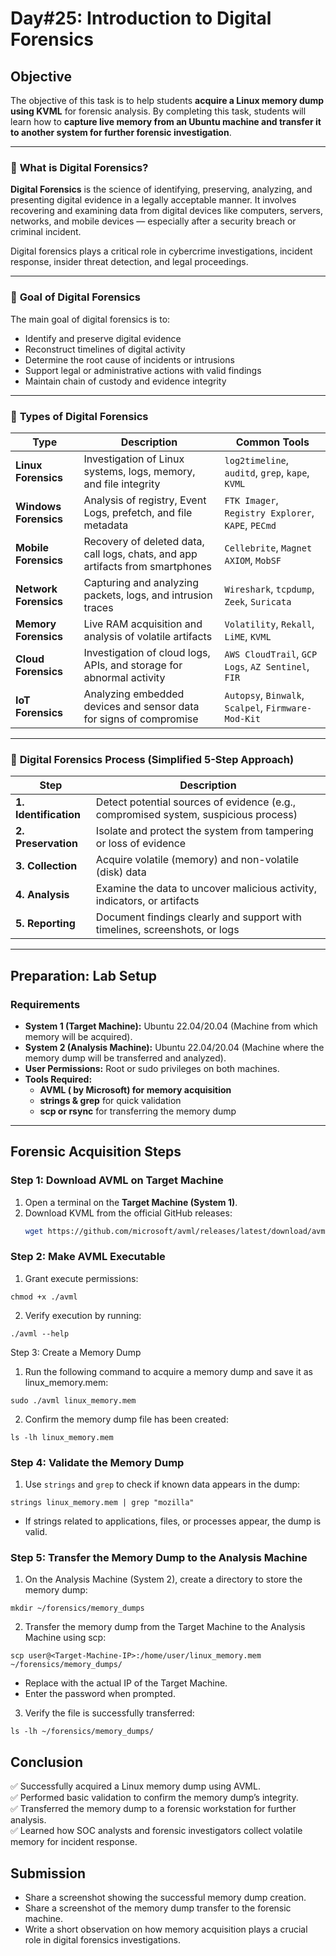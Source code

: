 # **Day#25: Introduction to Digital Forensics**

## **Objective**  
The objective of this task is to help students **acquire a Linux memory dump using KVML** for forensic analysis. By completing this task, students will learn how to **capture live memory from an Ubuntu machine and transfer it to another system for further forensic investigation**.

---

### 📘 **What is Digital Forensics?**

**Digital Forensics** is the science of identifying, preserving, analyzing, and presenting digital evidence in a legally acceptable manner. It involves recovering and examining data from digital devices like computers, servers, networks, and mobile devices — especially after a security breach or criminal incident.

Digital forensics plays a critical role in cybercrime investigations, incident response, insider threat detection, and legal proceedings.

---

### 🎯 **Goal of Digital Forensics**

The main goal of digital forensics is to:
- Identify and preserve digital evidence
- Reconstruct timelines of digital activity
- Determine the root cause of incidents or intrusions
- Support legal or administrative actions with valid findings
- Maintain chain of custody and evidence integrity

---

### 🧩 **Types of Digital Forensics**

| **Type**               | **Description**                                                                 | **Common Tools**                                  |
|------------------------|----------------------------------------------------------------------------------|---------------------------------------------------|
| **Linux Forensics**     | Investigation of Linux systems, logs, memory, and file integrity                | `log2timeline`, `auditd`, `grep`, `kape`, `KVML`  |
| **Windows Forensics**   | Analysis of registry, Event Logs, prefetch, and file metadata                   | `FTK Imager`, `Registry Explorer`, `KAPE`, `PECmd`|
| **Mobile Forensics**    | Recovery of deleted data, call logs, chats, and app artifacts from smartphones  | `Cellebrite`, `Magnet AXIOM`, `MobSF`             |
| **Network Forensics**   | Capturing and analyzing packets, logs, and intrusion traces                     | `Wireshark`, `tcpdump`, `Zeek`, `Suricata`        |
| **Memory Forensics**    | Live RAM acquisition and analysis of volatile artifacts                         | `Volatility`, `Rekall`, `LiME`, `KVML`            |
| **Cloud Forensics**     | Investigation of cloud logs, APIs, and storage for abnormal activity            | `AWS CloudTrail`, `GCP Logs`, `AZ Sentinel`, `FIR`|
| **IoT Forensics**       | Analyzing embedded devices and sensor data for signs of compromise              | `Autopsy`, `Binwalk`, `Scalpel`, `Firmware-Mod-Kit`|


---

### 🔁 **Digital Forensics Process (Simplified 5-Step Approach)**

| Step                | Description                                                                 |
|---------------------|-----------------------------------------------------------------------------|
| **1. Identification** | Detect potential sources of evidence (e.g., compromised system, suspicious process) |
| **2. Preservation**   | Isolate and protect the system from tampering or loss of evidence         |
| **3. Collection**     | Acquire volatile (memory) and non-volatile (disk) data                     |
| **4. Analysis**       | Examine the data to uncover malicious activity, indicators, or artifacts  |
| **5. Reporting**      | Document findings clearly and support with timelines, screenshots, or logs|

---

## **Preparation: Lab Setup**  
### **Requirements**  
- **System 1 (Target Machine):** Ubuntu 22.04/20.04 (Machine from which memory will be acquired).  
- **System 2 (Analysis Machine):** Ubuntu 22.04/20.04 (Machine where the memory dump will be transferred and analyzed).  
- **User Permissions:** Root or sudo privileges on both machines.  
- **Tools Required:**  
  - **AVML ( by Microsoft) for memory acquisition**  
  - **strings & grep** for quick validation  
  - **scp or rsync** for transferring the memory dump  

---

## **Forensic Acquisition Steps**  

### **Step 1: Download AVML on Target Machine**
1. Open a terminal on the **Target Machine (System 1)**.
2. Download KVML from the official GitHub releases:  
   ```bash
   wget https://github.com/microsoft/avml/releases/latest/download/avml
   ```

### Step 2: Make AVML Executable
1. Grant execute permissions:
```
chmod +x ./avml
```
2. Verify execution by running:
```
./avml --help
```
Step 3: Create a Memory Dump
1. Run the following command to acquire a memory dump and save it as linux_memory.mem:
```
sudo ./avml linux_memory.mem
```
2. Confirm the memory dump file has been created:
```
ls -lh linux_memory.mem
```

### Step 4: Validate the Memory Dump
1. Use `strings` and `grep` to check if known data appears in the dump:
```
strings linux_memory.mem | grep "mozilla"
```
- If strings related to applications, files, or processes appear, the dump is valid.

### Step 5: Transfer the Memory Dump to the Analysis Machine
1. On the Analysis Machine (System 2), create a directory to store the memory dump:

```
mkdir ~/forensics/memory_dumps
```
2. Transfer the memory dump from the Target Machine to the Analysis Machine using scp:

```
scp user@<Target-Machine-IP>:/home/user/linux_memory.mem ~/forensics/memory_dumps/
```
- Replace <Target-Machine-IP> with the actual IP of the Target Machine.
- Enter the password when prompted.

3. Verify the file is successfully transferred:

```
ls -lh ~/forensics/memory_dumps/
```

## Conclusion
✅ Successfully acquired a Linux memory dump using AVML.   
✅ Performed basic validation to confirm the memory dump’s integrity.   
✅ Transferred the memory dump to a forensic workstation for further analysis.   
✅ Learned how SOC analysts and forensic investigators collect volatile memory for incident response.   

## Submission
- Share a screenshot showing the successful memory dump creation.
- Share a screenshot of the memory dump transfer to the forensic machine.
- Write a short observation on how memory acquisition plays a crucial role in digital forensics investigations.
